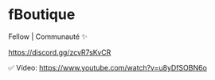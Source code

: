 # fBoutique

Fellow | Communauté ✨

https://discord.gg/zcvR7sKvCR

✅ Vídeo: https://www.youtube.com/watch?v=u8yDfSOBN6o

